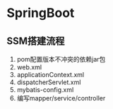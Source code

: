 # SpringBoot

## SSM搭建流程

1. pom配置版本不冲突的依赖jar包
2. web.xml
3. applicationContext.xml
4. dispatcherServlet.xml
5. mybatis-config.xml
6. 编写mapper/service/controller

## 
